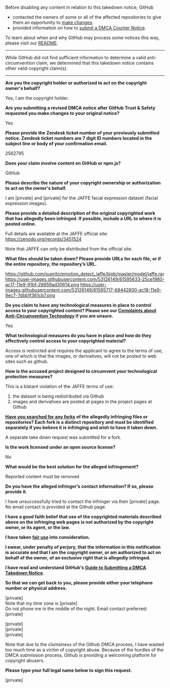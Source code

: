 Before disabling any content in relation to this takedown notice, GitHub
- contacted the owners of some or all of the affected repositories to give them an opportunity to [make changes](https://docs.github.com/en/github/site-policy/dmca-takedown-policy#a-how-does-this-actually-work).
- provided information on how to [submit a DMCA Counter Notice](https://docs.github.com/en/articles/guide-to-submitting-a-dmca-counter-notice).

To learn about when and why GitHub may process some notices this way, please visit our [README](https://github.com/github/dmca/blob/master/README.md#anatomy-of-a-takedown-notice).

---

While GitHub did not find sufficient information to determine a valid anti-circumvention claim, we determined that this takedown notice contains other valid copyright claim(s).

---

**Are you the copyright holder or authorized to act on the copyright owner's behalf?**

Yes, I am the copyright holder.

**Are you submitting a revised DMCA notice after GitHub Trust & Safety requested you make changes to your original notice?**

Yes

**Please provide the Zendesk ticket number of your previously submitted notice. Zendesk ticket numbers are 7 digit ID numbers located in the subject line or body of your confirmation email.**

2562795

**Does your claim involve content on GitHub or npm.js?**

GitHub

**Please describe the nature of your copyright ownership or authorization to act on the owner's behalf.**

I am [private] and [private] for the JAFFE facial expression dataset (facial expression images).

**Please provide a detailed description of the original copyrighted work that has allegedly been infringed. If possible, include a URL to where it is posted online.**

Full details are available at the JAFFE official site:  
https://zenodo.org/records/3451524  

Note that JAFFE can only be distributed from the official site.

**What files should be taken down? Please provide URLs for each file, or if the entire repository, the repository’s URL.**

https://github.com/suprito/emotion_detect_jaffe/blob/master/model/jaffe.rar  
https://user-images.githubusercontent.com/53126149/61595633-25ce1980-ac17-11e9-91bf-28859ad30614.png
https://user-images.githubusercontent.com/53126149/61595717-68442600-ac18-11e9-9ec7-7dbb1f361cb7.png

**Do you claim to have any technological measures in place to control access to your copyrighted content? Please see our <a href="https://docs.github.com/articles/guide-to-submitting-a-dmca-takedown-notice#complaints-about-anti-circumvention-technology">Complaints about Anti-Circumvention Technology</a> if you are unsure.**

Yes

**What technological measures do you have in place and how do they effectively control access to your copyrighted material?**

Access is restricted and requires the applicant to agree to the terms of use, one of which is that the images, or derivatives, will not be posted to web sites such as github.

**How is the accused project designed to circumvent your technological protection measures?**

This is a blatant violation of the JAFFE terms of use:  
1) the dataset is being redistributed via Github  
2) images and derivatives are posted at pages in the project pages at Github

**<a href="https://docs.github.com/articles/dmca-takedown-policy#b-what-about-forks-or-whats-a-fork">Have you searched for any forks</a> of the allegedly infringing files or repositories? Each fork is a distinct repository and must be identified separately if you believe it is infringing and wish to have it taken down.**

A separate take down request was submitted for a fork.

**Is the work licensed under an open source license?**

No

**What would be the best solution for the alleged infringement?**

Reported content must be removed

**Do you have the alleged infringer’s contact information? If so, please provide it.**

I have unsuccessfully tried to contact the infringer via their [private] page. No email contact is provided at the Github page.

**I have a good faith belief that use of the copyrighted materials described above on the infringing web pages is not authorized by the copyright owner, or its agent, or the law.**

**I have taken <a href="https://www.lumendatabase.org/topics/22">fair use</a> into consideration.**

**I swear, under penalty of perjury, that the information in this notification is accurate and that I am the copyright owner, or am authorized to act on behalf of the owner, of an exclusive right that is allegedly infringed.**

**I have read and understand GitHub's <a href="https://docs.github.com/articles/guide-to-submitting-a-dmca-takedown-notice/">Guide to Submitting a DMCA Takedown Notice</a>.**

**So that we can get back to you, please provide either your telephone number or physical address.**

[private]  
Note that my time zone is [private]  
Do not phone me in the middle of the night.
Email contact preferred: [private]

[private]  
[private]  
[private]  

Note that due to the clumsiness of the Github DMCA process, I have wasted too much time as a victim of copyright abuse.
Because of the hurdles of the DMCA submission process, Github is providing a welcoming platform for copyright abusers.

**Please type your full legal name below to sign this request.**

[private]  
